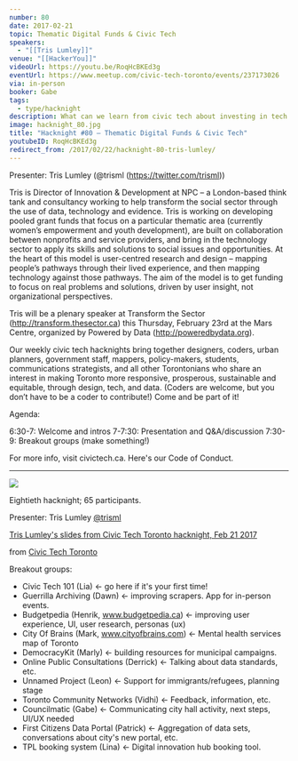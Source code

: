 ```yaml
---
number: 80
date: 2017-02-21
topic: Thematic Digital Funds & Civic Tech
speakers:
  - "[[Tris Lumley]]"
venue: "[[HackerYou]]"
videoUrl: https://youtu.be/RoqHcBKEd3g
eventUrl: https://www.meetup.com/civic-tech-toronto/events/237173026
via: in-person
booker: Gabe
tags:
  - type/hacknight
description: What can we learn from civic tech about investing in tech in thematic areas of social sector? Tris Lumley speaks on civic tech.
image: hacknight_80.jpg
title: "Hacknight #80 – Thematic Digital Funds & Civic Tech"
youtubeID: RoqHcBKEd3g
redirect_from: /2017/02/22/hacknight-80-tris-lumley/
---
```


Presenter: Tris Lumley (@trisml (https://twitter.com/trisml))

Tris is Director of Innovation & Development at NPC – a London-based think tank and consultancy working to help transform the social sector through the use of data, technology and evidence. Tris is working on developing pooled grant funds that focus on a particular thematic area (currently women’s empowerment and youth development), are built on collaboration between nonprofits and service providers, and bring in the technology sector to apply its skills and solutions to social issues and opportunities. At the heart of this model is user-centred research and design – mapping people’s pathways through their lived experience, and then mapping technology against those pathways. The aim of the model is to get funding to focus on real problems and solutions, driven by user insight, not organizational perspectives.

Tris will be a plenary speaker at Transform the Sector (http://transform.thesector.ca) this Thursday, February 23rd at the Mars Centre, organized by Powered by Data (http://poweredbydata.org).

Our weekly civic tech hacknights bring together designers, coders, urban planners, government staff, mappers, policy-makers, students, communications strategists, and all other Torontonians who share an interest in making Toronto more responsive, prosperous, sustainable and equitable, through design, tech, and data. (Coders are welcome, but you don’t have to be a coder to contribute!) Come and be part of it!

Agenda:

6:30-7: Welcome and intros
7-7:30: Presentation and Q&A/discussion
7:30-9: Breakout groups (make something!)

For more info, visit civictech.ca. Here's our Code of Conduct.

---

![](https://mlydg0vejq30.i.optimole.com/w:827/h:620/q:mauto/f:best/https://civictech.ca/wp-content/uploads/2017/02/C5OoaG7UcAANE6_.jpg)

Eightieth hacknight; 65 participants.

Presenter: Tris Lumley [@trisml](http://twitter.com/trisml)

[Tris Lumley's slides from Civic Tech Toronto hacknight, Feb 21 2017](https://www.slideshare.net/civictechTO/tris-lumleys-slides-from-civic-tech-toronto-hacknight-feb-21-2017)

from [Civic Tech Toronto](https://www.slideshare.net/civictechTO)

Breakout groups:

-   Civic Tech 101 (Lia) ← go here if it's your first time!
-   Guerrilla Archiving (Dawn) ← improving scrapers. App for in-person events.
-   Budgetpedia (Henrik, www.budgetpedia.ca) ← improving user experience, UI, user research, personas (ux)
-   City Of Brains (Mark, www.cityofbrains.com) ← Mental health services map of Toronto
- DemocracyKit (Marly) ← building resources for municipal campaigns.
- Online Public Consultations (Derrick) ← Talking about data standards, etc.
- Unnamed Project (Leon) ← Support for immigrants/refugees, planning stage
- Toronto Community Networks (Vidhi) ← Feedback, information, etc.
- Councilmatic (Gabe) ← Communicating city hall activity, next steps, UI/UX needed
- First Citizens Data Portal (Patrick) ← Aggregation of data sets, conversations about city's new portal, etc.
- TPL booking system (Lina) ← Digital innovation hub booking tool.
